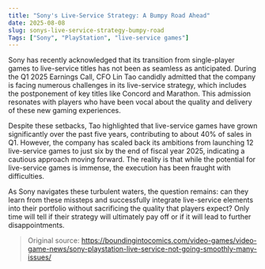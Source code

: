 ```yaml
---
title: "Sony's Live-Service Strategy: A Bumpy Road Ahead"
date: 2025-08-08
slug: sonys-live-service-strategy-bumpy-road
Tags: ["Sony", "PlayStation", "live-service games"]
---
```


Sony has recently acknowledged that its transition from single-player games to live-service titles has not been as seamless as anticipated. During the Q1 2025 Earnings Call, CFO Lin Tao candidly admitted that the company is facing numerous challenges in its live-service strategy, which includes the postponement of key titles like Concord and Marathon. This admission resonates with players who have been vocal about the quality and delivery of these new gaming experiences.

Despite these setbacks, Tao highlighted that live-service games have grown significantly over the past five years, contributing to about 40% of sales in Q1. However, the company has scaled back its ambitions from launching 12 live-service games to just six by the end of fiscal year 2025, indicating a cautious approach moving forward. The reality is that while the potential for live-service games is immense, the execution has been fraught with difficulties.

As Sony navigates these turbulent waters, the question remains: can they learn from these missteps and successfully integrate live-service elements into their portfolio without sacrificing the quality that players expect? Only time will tell if their strategy will ultimately pay off or if it will lead to further disappointments.
> Original source: https://boundingintocomics.com/video-games/video-game-news/sony-playstation-live-service-not-going-smoothly-many-issues/